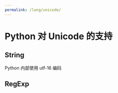 ```yaml
---
permalink: /lang/unicode/
---
```


# Python 对 Unicode 的支持

## String

Python 内部使用 utf-16 编码


## RegExp


